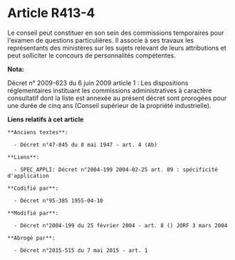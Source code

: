 # Article R413-4

Le conseil peut constituer en son sein des commissions temporaires pour l'examen de questions particulières. Il associe à ses
travaux les représentants des ministères sur les sujets relevant de leurs attributions et peut solliciter le concours de
personnalités compétentes.

**Nota:**

Décret n° 2009-623 du 6 juin 2009 article 1 : Les dispositions réglementaires instituant les commissions administratives à
caractère consultatif dont la liste est annexée au présent décret sont prorogées pour une durée de cinq ans (Conseil
supérieur de la propriété industrielle).

**Liens relatifs à cet article**

	**Anciens textes**:

	  - Décret n°47-845 du 8 mai 1947 - art. 4 (Ab)

	**Liens**:

	  - SPEC_APPLI: Décret n°2004-199 2004-02-25 art. 89 : spécificité d'application

	**Codifié par**:

	  - Décret n°95-385 1955-04-10

	**Modifié par**:

	  - Décret n°2004-199 du 25 février 2004 - art. 8 () JORF 3 mars 2004

	**Abrogé par**:

	  - Décret n°2015-515 du 7 mai 2015 - art. 1
